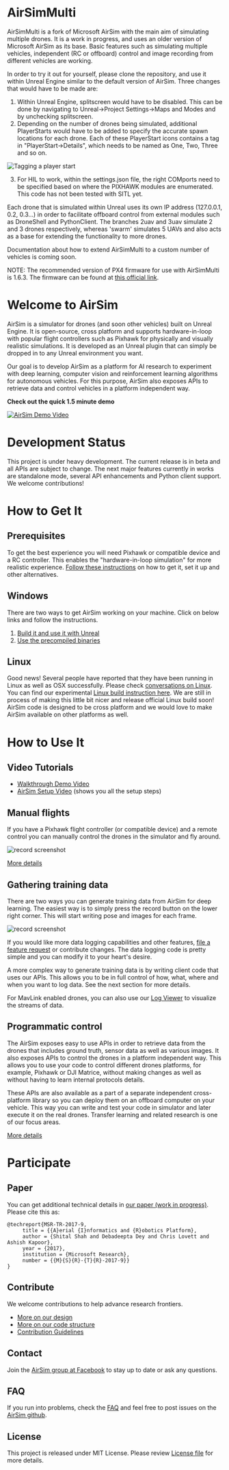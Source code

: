 # AirSimMulti

AirSimMulti is a fork of Microsoft AirSim with the main aim of simulating multiple drones. It is a work in progress, and uses an older version of Microsoft AirSim as its base. Basic features such as simulating multiple vehicles, independent (RC or offboard) control and image recording from different vehicles are working. 

In order to try it out for yourself, please clone the repository, and use it within Unreal Engine similar to the default version of AirSim. Three changes that would have to be made are:

1. Within Unreal Engine, splitscreen would have to be disabled. This can be done by navigating to Unreal->Project Settings->Maps and Modes and by unchecking splitscreen.
2. Depending on the number of drones being simulated, additional PlayerStarts would have to be added to specify the accurate spawn locations for each drone. Each of these PlayerStart icons contains a tag in "PlayerStart->Details", which needs to be named as One, Two, Three and so on.

![Tagging a player start](docs/images/PlayerStart_tagging.png)

3. For HIL to work, within the settings.json file, the right COMports need to be specified based on where the PIXHAWK modules are enumerated. This code has not been tested with SITL yet.

Each drone that is simulated within Unreal uses its own IP address (127.0.0.1, 0.2, 0.3...) in order to facilitate offboard control from external modules such as DroneShell and PythonClient. The branches 2uav and 3uav simulate 2 and 3 drones respectively, whereas 'swarm' simulates 5 UAVs and also acts as a base for extending the functionality to more drones.

Documentation about how to extend AirSimMulti to a custom number of vehicles is coming soon.

NOTE: The recommended version of PX4 firmware for use with AirSimMulti is 1.6.3. The firmware can be found at [this official link](https://github.com/PX4/Firmware/releases/tag/v1.6.3).

# Welcome to AirSim

AirSim is a simulator for drones (and soon other vehicles) built on Unreal Engine. It is open-source, cross platform and supports hardware-in-loop 
with popular flight controllers such as Pixhawk for physically and visually realistic simulations. It is developed as an Unreal plugin that can 
simply be dropped in to any Unreal environment you want. 

Our goal is to develop AirSim as a platform for AI research to experiment with deep learning, computer vision and reinforcement learning algorithms 
for autonomous vehicles. For this purpose, AirSim also exposes APIs to retrieve data and control vehicles in a platform independent way.

**Check out the quick 1.5 minute demo**

[![AirSim Demo Video](docs/images/demo_video.png)](https://youtu.be/-WfTr1-OBGQ)

# Development Status

This project is under heavy development. The current release is in beta and all APIs are subject to change. The next major features currently in works are standalone mode, 
several API enhancements and Python client support. We welcome contributions!

# How to Get It
## Prerequisites
To get the best experience you will need Pixhawk or compatible device and a RC controller. This enables the "hardware-in-loop simulation" for 
more realistic experience. [Follow these instructions](docs/prereq.md) on how to get it, set it up and other alternatives.

## Windows
There are two ways to get AirSim working on your machine. Click on below links and follow the instructions.

1.  [Build it and use it with Unreal](docs/build.md)
2.  [Use the precompiled binaries](docs/use_precompiled.md)

## Linux
Good news! Several people have reported that they have been running in Linux as well as OSX successfully. Please check [conversations on Linux](https://github.com/microsoft/airsim/issues?utf8=%E2%9C%93&q=linux). 
You can find our experimental [Linux build instruction here](docs/linux_build.md). We are still in process of making this little bit nicer and release official Linux build soon! 
AirSim code is designed to be cross platform and we would love to make AirSim available on other platforms as well. 

# How to Use It

## Video Tutorials
- [Walkthrough Demo Video](https://youtu.be/HNWdYrtw3f0)
- [AirSim Setup  Video](https://youtu.be/1oY8Qu5maQQ) (shows you all the setup steps)

## Manual flights
If you have a Pixhawk flight controller (or compatible device) and a remote control you can manually control the drones in the simulator 
and fly around.

![record screenshot](docs/images/DroneGIF-03.gif)

[More details](docs/manual_flight.md)

## Gathering training data
There are two ways you can generate training data from AirSim for deep learning. The easiest way is to simply press the record button on the lower right corner. 
This will start writing pose and images for each frame. 

![record screenshot](docs/images/record_data.png)

If you would like more data logging capabilities and other features, [file a feature request](https://github.com/Microsoft/AirSim/issues) or contribute changes. 
The data logging code is pretty simple and you can modify it to your heart's desire.

A more complex way to generate training data is by writing client code that uses our APIs. This allows you to be in full control of how, what, where and when 
you want to log data. See the next section for more details.

For MavLink enabled drones, you can also use our [Log Viewer](docs/log_viewer.md) to visualize the streams of data.

## Programmatic control
The AirSim exposes easy to use APIs in order to retrieve data from the drones that includes ground truth, sensor data as well as various images. It also exposes 
APIs to control the drones in a platform independent way. This allows you to use your code to control different drones platforms, for example, Pixhawk or DJI Matrice, 
without making changes as well as without having to learn internal protocols details. 

These APIs are also available as a part of a separate independent cross-platform library so you can deploy them on an offboard computer on your vehicle. 
This way you can write and test your code in simulator and later execute it on the real drones. Transfer learning and related research is one of our focus areas.

[More details](docs/apis.md)

# Participate
## Paper
You can get additional technical details in [our paper (work in progress)](https://www.microsoft.com/en-us/research/wp-content/uploads/2017/02/aerial-informatics-robotics-TR.pdf). Please cite this as:
```
@techreport{MSR-TR-2017-9,
     title = {{A}erial {I}nformatics and {R}obotics Platform},
     author = {Shital Shah and Debadeepta Dey and Chris Lovett and Ashish Kapoor},
     year = {2017},
     institution = {Microsoft Research},
     number = {{M}{S}{R}-{T}{R}-2017-9}}
}
```

## Contribute
We welcome contributions to help advance research frontiers. 

- [More on our design](docs/design.md)
- [More on our code structure](docs/code_structure.md)
- [Contribution Guidelines](docs/contributing.md)

## Contact
Join the [AirSim group at Facebook](https://www.facebook.com/groups/1225832467530667/) to stay up to date or ask any questions.

## FAQ

If you run into problems, check the [FAQ](docs/faq.md) and feel free to post issues on the [AirSim github](https://github.com/Microsoft/AirSim/issues).

## License
This project is released under MIT License. Please review [License file](LICENSE) for more details.
